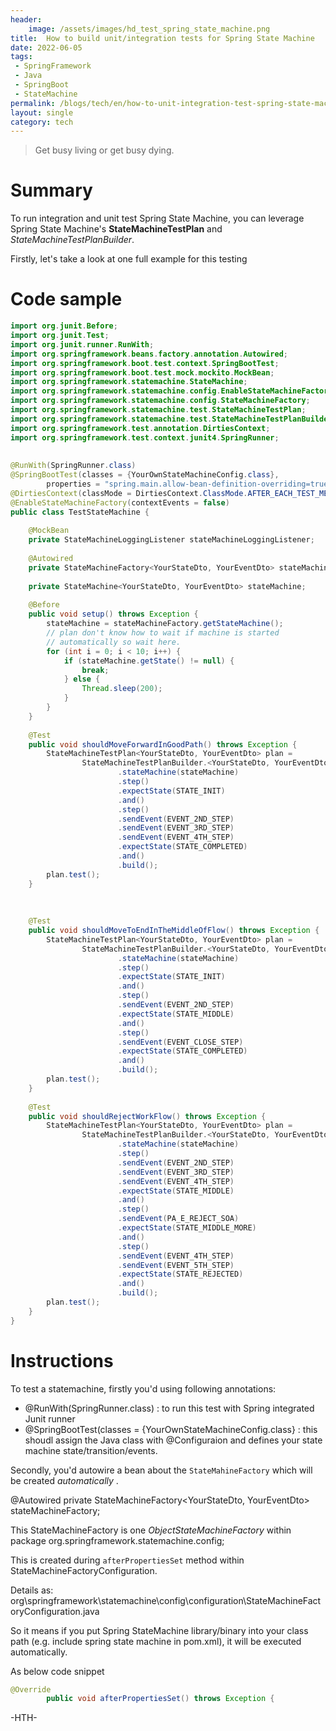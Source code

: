 ```yaml
---
header:
    image: /assets/images/hd_test_spring_state_machine.png
title:  How to build unit/integration tests for Spring State Machine
date: 2022-06-05
tags:
 - SpringFramework
 - Java
 - SpringBoot
 - StateMachine
permalink: /blogs/tech/en/how-to-unit-integration-test-spring-state-machine
layout: single
category: tech
---
```

> Get busy living or get busy dying.

# Summary

To run integration  and unit  test Spring State Machine, you can leverage Spring State Machine's **StateMachineTestPlan** and *StateMachineTestPlanBuilder*. 

Firstly, let's take a look at one full example for this testing

# Code sample

```java
import org.junit.Before;
import org.junit.Test;
import org.junit.runner.RunWith;
import org.springframework.beans.factory.annotation.Autowired;
import org.springframework.boot.test.context.SpringBootTest;
import org.springframework.boot.test.mock.mockito.MockBean;
import org.springframework.statemachine.StateMachine;
import org.springframework.statemachine.config.EnableStateMachineFactory;
import org.springframework.statemachine.config.StateMachineFactory;
import org.springframework.statemachine.test.StateMachineTestPlan;
import org.springframework.statemachine.test.StateMachineTestPlanBuilder;
import org.springframework.test.annotation.DirtiesContext;
import org.springframework.test.context.junit4.SpringRunner;
 
 
@RunWith(SpringRunner.class)
@SpringBootTest(classes = {YourOwnStateMachineConfig.class},
        properties = "spring.main.allow-bean-definition-overriding=true")
@DirtiesContext(classMode = DirtiesContext.ClassMode.AFTER_EACH_TEST_METHOD)
@EnableStateMachineFactory(contextEvents = false)
public class TestStateMachine {
 
    @MockBean
    private StateMachineLoggingListener stateMachineLoggingListener;
 
    @Autowired
    private StateMachineFactory<YourStateDto, YourEventDto> stateMachineFactory;
 
    private StateMachine<YourStateDto, YourEventDto> stateMachine;
 
    @Before
    public void setup() throws Exception {
        stateMachine = stateMachineFactory.getStateMachine();
        // plan don't know how to wait if machine is started
        // automatically so wait here.
        for (int i = 0; i < 10; i++) {
            if (stateMachine.getState() != null) {
                break;
            } else {
                Thread.sleep(200);
            }
        }
    }
 
    @Test
    public void shouldMoveForwardInGoodPath() throws Exception {
        StateMachineTestPlan<YourStateDto, YourEventDto> plan =
                StateMachineTestPlanBuilder.<YourStateDto, YourEventDto>builder()
                        .stateMachine(stateMachine)
                        .step()
                        .expectState(STATE_INIT)
                        .and()
                        .step()
                        .sendEvent(EVENT_2ND_STEP)
                        .sendEvent(EVENT_3RD_STEP)
                        .sendEvent(EVENT_4TH_STEP)
                        .expectState(STATE_COMPLETED)
                        .and()
                        .build();
        plan.test();
    }
 
 
 
    @Test
    public void shouldMoveToEndInTheMiddleOfFlow() throws Exception {
        StateMachineTestPlan<YourStateDto, YourEventDto> plan =
                StateMachineTestPlanBuilder.<YourStateDto, YourEventDto>builder()
                        .stateMachine(stateMachine)
                        .step()
                        .expectState(STATE_INIT)
                        .and()
                        .step()
                        .sendEvent(EVENT_2ND_STEP)
                        .expectState(STATE_MIDDLE)
                        .and()
                        .step()
                        .sendEvent(EVENT_CLOSE_STEP)
                        .expectState(STATE_COMPLETED)
                        .and()
                        .build();
        plan.test();
    }
 
    @Test
    public void shouldRejectWorkFlow() throws Exception {
        StateMachineTestPlan<YourStateDto, YourEventDto> plan =
                StateMachineTestPlanBuilder.<YourStateDto, YourEventDto>builder()
                        .stateMachine(stateMachine)
                        .step()
                        .sendEvent(EVENT_2ND_STEP)
                        .sendEvent(EVENT_3RD_STEP)
                        .sendEvent(EVENT_4TH_STEP)
                        .expectState(STATE_MIDDLE)
                        .and()
                        .step()
                        .sendEvent(PA_E_REJECT_SOA)
                        .expectState(STATE_MIDDLE_MORE)
                        .and()
                        .step()
                        .sendEvent(EVENT_4TH_STEP)
                        .sendEvent(EVENT_5TH_STEP)
                        .expectState(STATE_REJECTED)
                        .and()
                        .build();
        plan.test();
    }
}
```

# Instructions
To test a statemachine, firstly you'd using following annotations:
 - @RunWith(SpringRunner.class) : to run this test with Spring integrated Junit runner 
 - @SpringBootTest(classes = {YourOwnStateMachineConfig.class} : this shoudl assign the Java class with @Configuraion and defines your state machine state/transition/events.

Secondly, you'd autowire a bean about the `StateMahineFactory` which will be created *automatically* .

@Autowired
    private StateMachineFactory<YourStateDto, YourEventDto> stateMachineFactory;

This StateMachineFactory is one *ObjectStateMachineFactory* within package org.springframework.statemachine.config;

This is created during `afterPropertiesSet` method within StateMachineFactoryConfiguration. 

Details as:
org\springframework\statemachine\config\configuration\StateMachineFactoryConfiguration.java

So it means if you put Spring StateMachine library/binary into your class path (e.g. include spring state machine in pom.xml), it will be executed automatically. 

As below code snippet

```java
@Override
		public void afterPropertiesSet() throws Exception {
```

-HTH-
